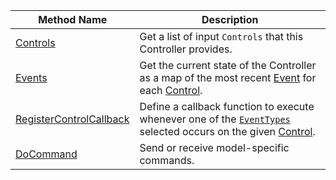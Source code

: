Method Name | Description
----------- | -----------
[Controls](/components/input-controller/#controls) | Get a list of input `Controls` that this Controller provides.
[Events](/components/input-controller/#events) | Get the current state of the Controller as a map of the most recent [Event](/components/input-controller/#event-object) for each [Control](/components/input-controller/#control-field).
[RegisterControlCallback](/components/input-controller/#registercontrolcallback) | Define a callback function to execute whenever one of the [`EventTypes`](/components/input-controller/#eventtype-field) selected occurs on the given [Control](/components/input-controller/#control-field).
[DoCommand](/components/input-controller/#docommand) | Send or receive model-specific commands.
